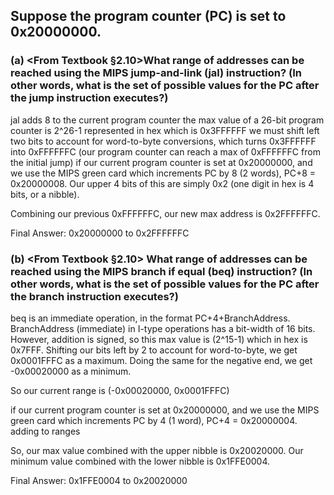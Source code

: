 ## Suppose the program counter (PC) is set to 0x20000000.
### (a) <From Textbook §2.10>What range of addresses can be reached using the MIPS jump-and-link (jal) instruction? (In other words, what is the set of possible values for the PC after the jump instruction executes?)
jal adds 8 to the current program counter
the max value of a 26-bit program counter is 2^26-1 represented in hex which is 0x3FFFFFF
we must shift left two bits to account for word-to-byte conversions, which turns 
0x3FFFFFF into 0xFFFFFFC (our program counter can reach a max of 0xFFFFFFC from the initial jump)
if our current program counter is set at 0x20000000, and we use the MIPS green card which 
increments PC by 8 (2 words), PC+8 = 0x20000008. Our upper 4 bits of this are simply 0x2 (one digit in hex is 4 bits, or a nibble).

Combining our previous 0xFFFFFFC, our new max address is 0x2FFFFFFC. 

Final Answer: 0x20000000 to 0x2FFFFFFC


### (b) <From Textbook §2.10> What range of addresses can be reached using the MIPS branch if equal (beq) instruction? (In other words, what is the set of possible values for the PC after the branch instruction executes?)

beq is an immediate operation, in the format PC+4+BranchAddress. BranchAddress (immediate)
in I-type operations has a bit-width of 16 bits. However, addition is signed, so this max value is (2^15-1) which in hex is 0x7FFF. Shifting our bits left by 2 to account for word-to-byte, we get 0x0001FFFC as a maximum. Doing the same for the negative end, we get -0x00020000 as a minimum.

So our current range is (-0x00020000, 0x0001FFFC)

if our current program counter is set at 0x20000000, and we use the MIPS green card which 
increments PC by 4 (1 word), PC+4 = 0x20000004. adding to ranges

So, our max value combined with the upper nibble is 0x20020000. 
Our minimum value combined with the lower nibble is 0x1FFE0004.

Final Answer: 0x1FFE0004 to 0x20020000
